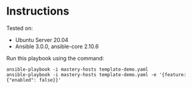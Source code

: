# Instructions

Tested on:
- Ubuntu Server 20.04
- Ansible 3.0.0, ansible-core 2.10.6

Run this playbook using the command:

    ansible-playbook -i mastery-hosts template-demo.yaml
    ansible-playbook -i mastery-hosts template-demo.yaml -e '{feature: {"enabled": false}}'
